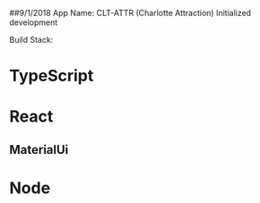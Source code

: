 ##9/1/2018
App Name: CLT-ATTR (Charlotte Attraction)
Initialized development

Build Stack:
# TypeScript
# React
## MaterialUi
# Node